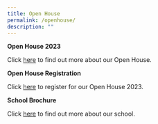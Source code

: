 ```yaml
---
title: Open House
permalink: /openhouse/
description: ""
---
```

**Open House 2023**

Click [here](https://go.gov.sg/openhouseflyer) to find out more about our Open House. 


**Open House Registration**

Click [here](forms.gle/aGNA9ccA1epBu5Bk7) to register for our Open House 2023. 


**School Brochure**

Click [here](https://go.gov.sg/bgssbrochure) to find out more about our school.